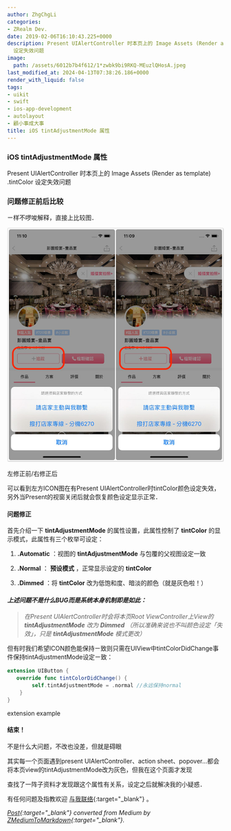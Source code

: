 ```yaml
---
author: ZhgChgLi
categories:
- ZRealm Dev.
date: 2019-02-06T16:10:43.225+0000
description: Present UIAlertController 时本页上的 Image Assets (Render as template) .tintColor
  设定失效问题
image:
  path: /assets/6012b7b4f612/1*zwbk9bi9RKQ-MEuzlQHosA.jpeg
last_modified_at: 2024-04-13T07:38:26.186+0000
render_with_liquid: false
tags:
- uikit
- swift
- ios-app-development
- autolayout
- 顧小事成大事
title: iOS tintAdjustmentMode 属性
---
```


### iOS tintAdjustmentMode 属性



Present UIAlertController 时本页上的 Image Assets (Render as template) .tintColor 设定失效问题



### 问题修正前后比较



ㄧ样不啰唆解释，直接上比较图．



![左修正前/右修正后](/assets/6012b7b4f612/1*zwbk9bi9RKQ-MEuzlQHosA.jpeg)



左修正前/右修正后



可以看到左方ICON图在有Present UIAlertController时tintColor颜色设定失效，另外当Present的视窗关闭后就会恢复颜色设定显示正常．



#### 问题修正



首先介绍一下 **tintAdjustmentMode** 的属性设置，此属性控制了 **tintColor** 的显示模式，此属性有三个枚举可设定：



1. **.Automatic** ：视图的 **tintAdjustmentMode** 与包覆的父视图设定一致


2. **.Normal** ： **预设模式** ，正常显示设定的 **tintColor**


3. **.Dimmed** ：将 **tintColor** 改为低饱和度、暗淡的颜色（就是灰色啦！）



#### *上述问题不是什么BUG而是系统本身机制即是如此：*



> *在Present UIAlertController时会将本页Root ViewController上View的 **tintAdjustmentMode** 改为 **Dimmed** （所以准确来说也不叫颜色设定「失效」，只是 **tintAdjustmentMode** 模式更改）*



但有时我们希望ICON颜色能保持ㄧ致则只需在UIView中tintColorDidChange事件保持tintAdjustmentMode设定ㄧ致：



```swift
extension UIButton { 
   override func tintColorDidChange() {
        self.tintAdjustmentMode = .normal //永远保持normal
    }
}
```



extension example



#### 结束！



不是什么大问题，不改也没差，但就是碍眼



其实每一个页面遇到present UIAlertController、action sheet、popover…都会将本页view的tintAdjustmentMode改为灰色，但我在这个页面才发现



查找了一阵子资料才发现跟这个属性有关系，设定之后就解决我的小疑惑．



有任何问题及指教欢迎 [与我联络](https://www.zhgchg.li/contact){:target="_blank"} 。



*[Post](https://medium.com/zrealm-ios-dev/%E9%A1%A7%E5%B0%8F%E4%BA%8B%E6%88%90%E5%A4%A7%E4%BA%8B-1-ios-tintadjustmentmode-%E5%B1%AC%E6%80%A7-6012b7b4f612){:target="_blank"} converted from Medium by [ZMediumToMarkdown](https://github.com/ZhgChgLi/ZMediumToMarkdown){:target="_blank"}.*